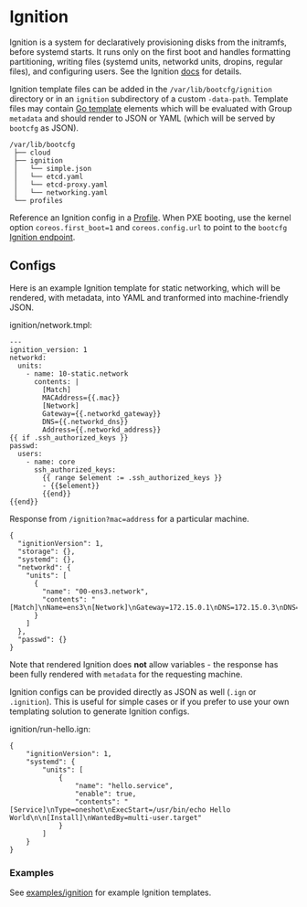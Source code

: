 
# Ignition

Ignition is a system for declaratively provisioning disks from the initramfs, before systemd starts. It runs only on the first boot and handles formatting partitioning, writing files (systemd units, networkd units, dropins, regular files), and configuring users. See the Ignition [docs](https://coreos.com/ignition/docs/latest/) for details.

Ignition template files can be added in the `/var/lib/bootcfg/ignition` directory or in an `ignition` subdirectory of a custom `-data-path`. Template files may contain [Go template](https://golang.org/pkg/text/template/) elements which will be evaluated with Group `metadata` and should render to JSON or YAML (which will be served by `bootcfg` as JSON).

    /var/lib/bootcfg
     ├── cloud
     ├── ignition
     │   └── simple.json
     │   └── etcd.yaml
     │   └── etcd-proxy.yaml
     │   └── networking.yaml
     └── profiles

Reference an Ignition config in a [Profile](bootcfg.md#profiles). When PXE booting, use the kernel option `coreos.first_boot=1` and `coreos.config.url` to point to the `bootcfg` [Ignition endpoint](api.md#ignition-config).

## Configs

Here is an example Ignition template for static networking, which will be rendered, with metadata, into YAML and tranformed into machine-friendly JSON.

ignition/network.tmpl:

    ---
    ignition_version: 1
    networkd:
      units:
        - name: 10-static.network
          contents: |
            [Match]
            MACAddress={{.mac}}
            [Network]
            Gateway={{.networkd_gateway}}
            DNS={{.networkd_dns}}
            Address={{.networkd_address}}
    {{ if .ssh_authorized_keys }}
    passwd:
      users:
        - name: core
          ssh_authorized_keys:
            {{ range $element := .ssh_authorized_keys }}
            - {{$element}}
            {{end}}
    {{end}}

Response from `/ignition?mac=address` for a particular machine.

    {
      "ignitionVersion": 1,
      "storage": {},
      "systemd": {},
      "networkd": {
        "units": [
          {
            "name": "00-ens3.network",
            "contents": "[Match]\nName=ens3\n[Network]\nGateway=172.15.0.1\nDNS=172.15.0.3\nDNS=8.8.8.8\nAddress=172.15.0.21/16\n"
          }
        ]
      },
      "passwd": {}
    }

Note that rendered Ignition does **not** allow variables - the response has been fully rendered with `metadata` for the requesting machine.

Ignition configs can be provided directly as JSON as well (`.ign` or `.ignition`). This is useful for simple cases or if you prefer to use your own templating solution to generate Ignition configs.

ignition/run-hello.ign:

    {
        "ignitionVersion": 1,
        "systemd": {
            "units": [
                {
                    "name": "hello.service",
                    "enable": true,
                    "contents": "[Service]\nType=oneshot\nExecStart=/usr/bin/echo Hello World\n\n[Install]\nWantedBy=multi-user.target"
                }
            ]
        }
    }

### Examples

See [examples/ignition](../examples/ignition) for example Ignition templates.

